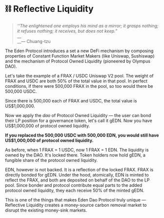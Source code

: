 # ⛓ Reflective Liquidity

> _‘‘The enlightened one employs his mind as a mirror; it grasps nothing; it refuses nothing; it receives, but does not keep.”_\
> __\
> __— Chuang-tzu



The Eden Protocol introduces a set a new DeFi mechanism by composing properties of Constant Function Market Makers (like Uniswap, Sushiswap) and the mechanism of Protocol Owned Liquidity (pioneered by Olympus DAO).&#x20;



Let's take the example of a FRAX / USDC Uniswap V2 pool. The weight of FRAX and USDC are both 50% of the total value in that pool. In perfect conditions, if there were 500,000 FRAX in the pool, so too would there be 500,000 USDC.



Since there is 500,000 each of FRAX and USDC, the total value is US$1,000,000.



Now we apply the _dao_ of Protocol Owned Liquidity — the user can bond their LP position for a governance token, let's call it gEDN. Now you have US$1,000,000 of protocol owned liquidity.



**If you replaced the 500,000 USDC with 500,000 EDN, you would still have US$1,000,000 of protocol owned liquidity.**&#x20;



As before, when 1 FRAX = 1 USDC, now 1 FRAX = 1 EDN. The liquidity is owned by the DAO. It's locked there. Token holders now hold gEDN, a fungible share of the protocol owned liquidity.&#x20;



EDN, however is not backed. It is a reflection of the locked FRAX. FRAX is directly bonded for gEDN. Under the hood, atomically, EDN is minted to reflect the FRAX, and both are deposited on behalf of the DAO to the LP pool. Since bonder and protocol contribute equal parts to the added protocol owned liquidity, they each receive 50% of the minted gEDN.



This is one of the things that makes Eden Dao Protocol truly unique — Reflective Liquidity creates a money-source carbon removal market to disrupt the existing money-sink markets.
